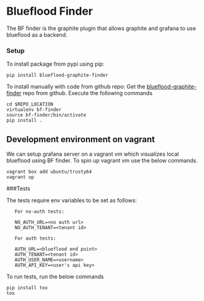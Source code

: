 Blueflood Finder
================

The BF finder is the graphite plugin that allows graphite and grafana to use blueflood as a backend.

### Setup

To install package from pypi using pip:

    pip install blueflood-graphite-finder

To install manually with code from github repo:
    Get the [blueflood-graphite-finder](https://github.com/rackerlabs/blueflood-graphite-finder) repo from github. Execute the following commands

    cd $REPO_LOCATION
    virtualenv bf-finder
    source bf-finder/bin/activate
    pip install .
 
## Development environment on vagrant

We can setup grafana server on a vagrant vm which visualizes local blueflood using BF finder. To spin up 
vagrant vm use the below commands.

    vagrant box add ubuntu/trusty64
    vagrant up
    
###Tests

The tests require env variables to be set as follows:

       For no-auth tests:

       NO_AUTH_URL=<no auth url>
       NO_AUTH_TENANT=<tenant id>

       For auth tests:

       AUTH_URL=<blueflood end point>
       AUTH_TENANT=<tenant id>
       AUTH_USER_NAME=<username>
       AUTH_API_KEY=<user's api key>


To run tests, run the below commands
    
    pip install tox
    tox
